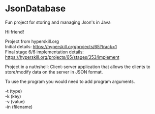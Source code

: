 # JsonDatabase
Fun project for storing and managing Json's in Java

Hi friend!

Project from hyperskill.org <br />
Initial details: https://hyperskill.org/projects/65?track=1 <br />
Final stage 6/6 implementation details: https://hyperskill.org/projects/65/stages/353/implement <br />

Project in a nuthshell: 
Client-server application that allows the clients to store/modify data on the server in JSON format.

To use the program you would need to add program arguments.

-t (type) <br />
-k (key) <br />
-v (value) <br />
-in (filename) <br />
